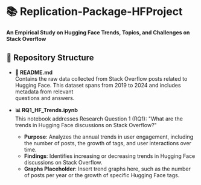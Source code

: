 # 📚 Replication-Package-HFProject
**An Empirical Study on Hugging Face Trends, Topics, and Challenges on Stack Overflow**

## 📂 Repository Structure

- **📄 README.md**  
  Contains the raw data collected from Stack Overflow posts related to Hugging Face. This dataset spans from 2019 to 2024 and includes metadata from relevant         
  questions and answers.

- **📊 RQ1_HF_Trends.ipynb**  
  This notebook addresses Research Question 1 (RQ1): "What are the trends in Hugging Face discussions on Stack Overflow?"  
  - **Purpose**: Analyzes the annual trends in user engagement, including the number of posts, the growth of tags, and user interactions over time.
  - **Findings**: Identifies increasing or decreasing trends in Hugging Face discussions on Stack Overflow.
  - **Graphs Placeholder**: Insert trend graphs here, such as the number of posts per year or the growth of specific Hugging Face tags.
